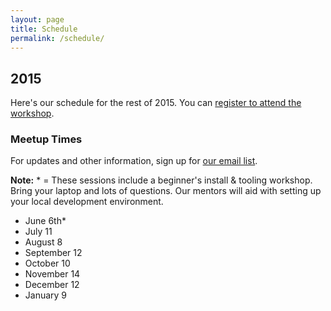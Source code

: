 ```yaml
---
layout: page
title: Schedule
permalink: /schedule/
---
```


## 2015

Here's our schedule for the rest of 2015. You can [register to attend the workshop](https://www.eventbrite.com/e/pair-programming-mentoring-covermymeds-tickets-15224426670).

### Meetup Times
For updates and other information, sign up for [our email list](https://docs.google.com/a/goodproduce.net/forms/d/11WzmAGErqLTQ6NAwtBOTVl_BOlkXdj3L-8tbzBNGb9s/viewform).

__Note:__ * = These sessions include a beginner's install & tooling workshop. Bring your laptop and lots of questions. Our mentors will aid with setting up your local development environment.

- June 6th*
- July 11
- August 8
- September 12
- October 10
- November 14
- December 12
- January 9
